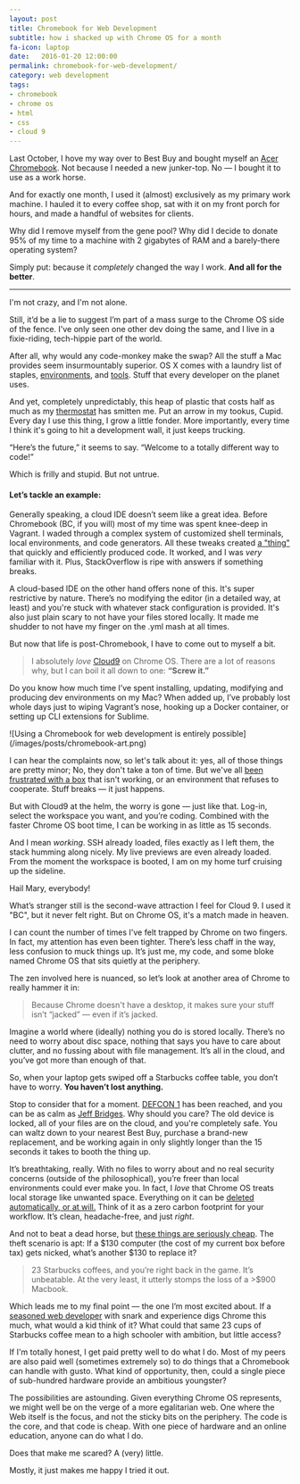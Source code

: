 ```yaml
---
layout: post
title: Chromebook for Web Development
subtitle: how i shacked up with Chrome OS for a month
fa-icon: laptop
date:   2016-01-20 12:00:00
permalink: chromebook-for-web-development/
category: web development
tags:
- chromebook
- chrome os
- html
- css
- cloud 9
---
```


Last October, I hove my way over to Best Buy and bought myself an [Acer Chromebook](http://www.amazon.com/Acer-Chromebook-11-6-Inch-CB3-111-C670-Celeron/dp/B00MMLV7VQ/ref=sr_1_1?s=pc&ie=UTF8&qid=1453308335&sr=1-1&keywords=acer+chromebook). Not because I needed a new junker-top. No — I bought it to use as a work horse. 

And for exactly one month, I used it (almost) exclusively as my primary work machine. I hauled it to every coffee shop, sat with it on my front porch for hours, and made a handful of websites for clients. 

Why did I remove myself from the gene pool? Why did I decide to donate 95% of my time to a machine with 2 gigabytes of RAM and a barely-there operating system?

Simply put: because it _completely_ changed the way I work. **And all for the better**. 

---

I'm not crazy, and I'm not alone. 

Still, it’d be a lie to suggest I’m part of a mass surge to the Chrome OS side of the fence. I've only seen one other dev doing the same, and I live in a fixie-riding, tech-hippie part of the world.

After all, why would any code-monkey make the swap? All the stuff a Mac provides seem insurmountably superior. OS X comes with a laundry list of staples, [environments](https://www.vagrantup.com/), and [tools](http://www.sublimetext.com/2). Stuff that every developer on the planet uses.

And yet, completely unpredictably, this heap of plastic that costs half as much as my [thermostat](https://nest.com/) has smitten me. Put an arrow in my tookus, Cupid. Every day I use this thing, I grow a little fonder. More importantly, every time I think it's going to hit a development wall, it just keeps trucking.

“Here’s the future,” it seems to say. “Welcome to a totally different way to code!”

Which is frilly and stupid. But not untrue.

#### Let’s tackle an example: 

Generally speaking, a cloud IDE doesn’t seem like a great idea. Before Chromebook (BC, if you will) most of my time was spent knee-deep in Vagrant. I waded through a complex system of customized shell terminals, local environments, and code generators. All these tweaks created [a "thing"](https://media.giphy.com/media/1SRaXI2J1o7vO/giphy.gif) that quickly and efficiently produced code. It worked, and I was *very* familiar with it. Plus, StackOverflow is ripe with answers if something breaks.

A cloud-based IDE on the other hand offers none of this. It's super restrictive by nature. There’s no modifying the editor (in a detailed way, at least) and you're stuck with whatever stack configuration is provided. It's also just plain scary to not have your files stored locally. It made me shudder to not have my finger on the .yml mash at all times. 

But now that life is post-Chromebook, I have to come out to myself a bit.

> I absolutely *love* [Cloud9](http://c9.io) on Chrome OS. There are a lot of reasons why, but I can boil it all down to one: **“Screw it.”** 

Do you know how much time I’ve spent installing, updating, modifying and producing dev environments on my Mac? When added up, I’ve probably lost whole days just to wiping Vagrant’s nose, hooking up a Docker container, or setting up CLI extensions for Sublime. 

<div class="thumbnail float-right" markdown="1">
![Using a Chromebook for web development is entirely possible](/images/posts/chromebook-art.png)
</div>

I can hear the complaints now, so let's talk about it: yes, all of those things are pretty minor; No, they don't take a ton of time. But we've all [been frustrated with a box](https://media.giphy.com/media/L4AQvif7x9fS8/giphy.gif) that isn't working, or an environment that refuses to cooperate. Stuff breaks — it just happens. 

But with Cloud9 at the helm, the worry is gone — just like that. Log-in, select the workspace you want, and you’re coding. Combined with the faster Chrome OS boot time, I can be working in as little as 15 seconds. 

And I mean *working*. SSH already loaded, files exactly as I left them, the stack humming along nicely. My live previews are even already loaded. From the moment the workspace is booted, I am on my home turf cruising up the sideline. 

Hail Mary, everybody! 

What’s stranger still is the second-wave attraction I feel for Cloud 9. I used it "BC", but it never felt right. But on Chrome OS, it's a match made in heaven.

I can count the number of times I've felt trapped by Chrome on two fingers. In fact, my attention has even been tighter. There’s less chaff in the way, less confusion to muck things up. It’s just me, my code, and some bloke named Chrome OS that sits quietly at the periphery. 

The zen involved here is nuanced, so let’s look at another area of Chrome to really hammer it in:

> Because Chrome doesn't have a desktop, it makes sure your stuff isn’t “jacked” — even if it’s jacked. 

Imagine a world where (ideally) nothing you do is stored locally. There’s no need to worry about disc space, nothing that says you have to care about clutter, and no fussing about with file management. It’s all in the cloud, and you’ve got more than enough of that.

So, when your laptop gets swiped off a Starbucks coffee table, you don’t have to worry. **You haven’t lost anything.**

Stop to consider that for a moment. [DEFCON 1](https://en.wikipedia.org/wiki/DEFCON) has been reached, and you can be as calm as [Jeff Bridges](http://www.dreamingwithjeff.com/). Why should you care? The old device is locked, all of your files are on the cloud, and you're completely safe. You can waltz down to your nearest Best Buy, purchase a brand-new replacement, and be working again in only slightly longer than the 15 seconds it takes to booth the thing up. 

It’s breathtaking, really. With no files to worry about and no real security concerns (outside of the philosophical), you’re freer than local environments could ever make you. In fact, I *love* that Chrome OS treats local storage like unwanted space. Everything on it can be [deleted automatically, or at will.](https://support.google.com/chromebook/answer/183084?hl=en) Think of it as a zero carbon footprint for your workflow. It’s clean, headache-free, and just *right*. 

And not to beat a dead horse, but [these things are seriously cheap](https://www.google.com/chromebook/find/?utm_source=en-ha-na-sem&utm_medium=text&utm_content=bkws&utm_campaign=chromebook&gclid=CKeSzsvwuMoCFQmOaQod9gYI7Q#/). The theft scenario is apt: If a $130 computer (the cost of my current box before tax) gets nicked, what’s another $130 to replace it?

> 23 Starbucks coffees, and you’re right back in the game. It’s unbeatable. At the very least, it utterly stomps the loss of a >$900 Macbook. 

Which leads me to my final point — the one I’m most excited about. If a [seasoned web developer](http://i.imgur.com/1vV43.gif?noredirect) with snark and experience digs Chrome this much, what would a kid think of it? What could that same 23 cups of Starbucks coffee mean to a high schooler with ambition, but little access?

If I'm totally honest, I get paid pretty well to do what I do. Most of my peers are also paid well (sometimes extremely so) to do things that a Chromebook can handle with gusto. What kind of opportunity, then, could a single piece of sub-hundred hardware provide an ambitious youngster? 

The possibilities are astounding. Given everything Chrome OS represents, we might well be on the verge of a more egalitarian web. One where the Web itself is the focus, and not the sticky bits on the periphery. The code is the core, and that code is cheap. With one piece of hardware and an online education, anyone can do what I do. 

Does that make me scared? A (very) little. 

Mostly, it just makes me happy I tried it out.